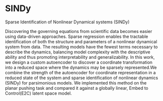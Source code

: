 # SINDy
Sparse Identification of Nonlinear Dynamical systems (SINDy)

Discovering the governing equations from scientific
data becomes easier using data-driven approaches. Sparse regression
enables the tractable identification of both the structure
and parameters of a nonlinear dynamical system from data. The
resulting models have the fewest terms necessary to describe the
dynamics, balancing model complexity with the descriptive ability
and thus promoting interpretability and generalizability. In this
work, we design a custom autoencoder to discover a coordinate
transformation into a reduced space where the dynamics may be
sparsely represented.We combine the strength of the autoencoder
for coordinate representation in a reduced state of the system
and sparse identification of nonlinear dynamics (SINDy) for
parsimonious models. We implemented this method on the planar
pushing task and compared it against a globally linear, Embed
to Control(E2C) latent space model.
